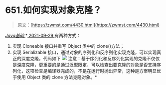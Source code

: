 <!--yml
category: 未分类
date: 0001-01-01 00:00:00
--->

# 651.如何实现对象克隆？

> 原文：[https://zwmst.com/4430.html](https://zwmst.com/4430.html)

   [ *Java基础* ](https://zwmst.com/java%e5%9f%ba%e7%a1%80)*[ <time datetime="2021-09-30T00:41:08+08:00"> 2021-09-29 </time> ](https://zwmst.com/4430.html)  有两种方式：

1.  实现 Cloneable 接口并重写 Object 类中的 clone()方法；
2.  实现 Serializable 接口，通过对象的序列化和反序列化实现克隆，可以实现真正的深度克隆，代码如下
    ![](img/cff50da2412ea269ba4fda991684e41c.png)
    注意：基于序列化和反序列化实现的克隆不仅仅是深度克隆，更重要的是通过泛型限定，可以检查出要克隆的对象是否支持序列化，这项检查是编译器完成的，不是在运行时抛出异常，这种是方案明显优于使用 Object 类的 clone 方法克隆对象。*